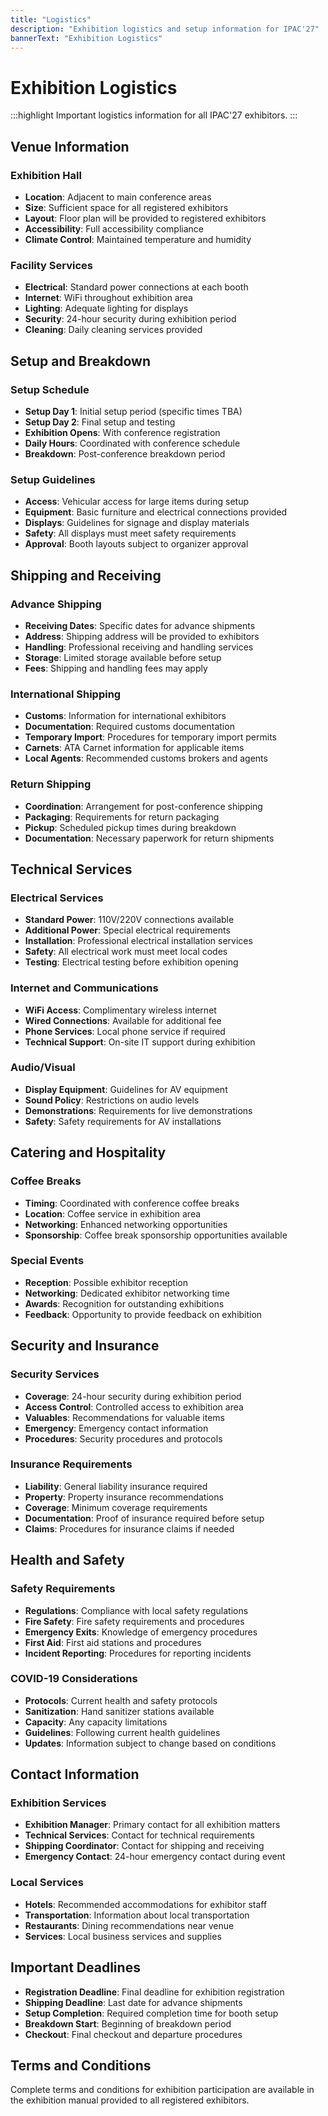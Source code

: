 ```yaml
---
title: "Logistics"
description: "Exhibition logistics and setup information for IPAC'27"
bannerText: "Exhibition Logistics"
---
```


# Exhibition Logistics

:::highlight
Important logistics information for all IPAC'27 exhibitors.
:::

## Venue Information

### Exhibition Hall
- **Location**: Adjacent to main conference areas
- **Size**: Sufficient space for all registered exhibitors
- **Layout**: Floor plan will be provided to registered exhibitors
- **Accessibility**: Full accessibility compliance
- **Climate Control**: Maintained temperature and humidity

### Facility Services
- **Electrical**: Standard power connections at each booth
- **Internet**: WiFi throughout exhibition area
- **Lighting**: Adequate lighting for displays
- **Security**: 24-hour security during exhibition period
- **Cleaning**: Daily cleaning services provided

## Setup and Breakdown

### Setup Schedule
- **Setup Day 1**: Initial setup period (specific times TBA)
- **Setup Day 2**: Final setup and testing
- **Exhibition Opens**: With conference registration
- **Daily Hours**: Coordinated with conference schedule
- **Breakdown**: Post-conference breakdown period

### Setup Guidelines
- **Access**: Vehicular access for large items during setup
- **Equipment**: Basic furniture and electrical connections provided
- **Displays**: Guidelines for signage and display materials
- **Safety**: All displays must meet safety requirements
- **Approval**: Booth layouts subject to organizer approval

## Shipping and Receiving

### Advance Shipping
- **Receiving Dates**: Specific dates for advance shipments
- **Address**: Shipping address will be provided to exhibitors
- **Handling**: Professional receiving and handling services
- **Storage**: Limited storage available before setup
- **Fees**: Shipping and handling fees may apply

### International Shipping
- **Customs**: Information for international exhibitors
- **Documentation**: Required customs documentation
- **Temporary Import**: Procedures for temporary import permits
- **Carnets**: ATA Carnet information for applicable items
- **Local Agents**: Recommended customs brokers and agents

### Return Shipping
- **Coordination**: Arrangement for post-conference shipping
- **Packaging**: Requirements for return packaging
- **Pickup**: Scheduled pickup times during breakdown
- **Documentation**: Necessary paperwork for return shipments

## Technical Services

### Electrical Services
- **Standard Power**: 110V/220V connections available
- **Additional Power**: Special electrical requirements
- **Installation**: Professional electrical installation services
- **Safety**: All electrical work must meet local codes
- **Testing**: Electrical testing before exhibition opening

### Internet and Communications
- **WiFi Access**: Complimentary wireless internet
- **Wired Connections**: Available for additional fee
- **Phone Services**: Local phone service if required
- **Technical Support**: On-site IT support during exhibition

### Audio/Visual
- **Display Equipment**: Guidelines for AV equipment
- **Sound Policy**: Restrictions on audio levels
- **Demonstrations**: Requirements for live demonstrations
- **Safety**: Safety requirements for AV installations

## Catering and Hospitality

### Coffee Breaks
- **Timing**: Coordinated with conference coffee breaks
- **Location**: Coffee service in exhibition area
- **Networking**: Enhanced networking opportunities
- **Sponsorship**: Coffee break sponsorship opportunities available

### Special Events
- **Reception**: Possible exhibitor reception
- **Networking**: Dedicated exhibitor networking time
- **Awards**: Recognition for outstanding exhibitions
- **Feedback**: Opportunity to provide feedback on exhibition

## Security and Insurance

### Security Services
- **Coverage**: 24-hour security during exhibition period
- **Access Control**: Controlled access to exhibition area
- **Valuables**: Recommendations for valuable items
- **Emergency**: Emergency contact information
- **Procedures**: Security procedures and protocols

### Insurance Requirements
- **Liability**: General liability insurance required
- **Property**: Property insurance recommendations
- **Coverage**: Minimum coverage requirements
- **Documentation**: Proof of insurance required before setup
- **Claims**: Procedures for insurance claims if needed

## Health and Safety

### Safety Requirements
- **Regulations**: Compliance with local safety regulations
- **Fire Safety**: Fire safety requirements and procedures
- **Emergency Exits**: Knowledge of emergency procedures
- **First Aid**: First aid stations and procedures
- **Incident Reporting**: Procedures for reporting incidents

### COVID-19 Considerations
- **Protocols**: Current health and safety protocols
- **Sanitization**: Hand sanitizer stations available
- **Capacity**: Any capacity limitations
- **Guidelines**: Following current health guidelines
- **Updates**: Information subject to change based on conditions

## Contact Information

### Exhibition Services
- **Exhibition Manager**: Primary contact for all exhibition matters
- **Technical Services**: Contact for technical requirements
- **Shipping Coordinator**: Contact for shipping and receiving
- **Emergency Contact**: 24-hour emergency contact during event

### Local Services
- **Hotels**: Recommended accommodations for exhibitor staff
- **Transportation**: Information about local transportation
- **Restaurants**: Dining recommendations near venue
- **Services**: Local business services and supplies

## Important Deadlines

- **Registration Deadline**: Final deadline for exhibition registration
- **Shipping Deadline**: Last date for advance shipments
- **Setup Completion**: Required completion time for booth setup
- **Breakdown Start**: Beginning of breakdown period
- **Checkout**: Final checkout and departure procedures

## Terms and Conditions

Complete terms and conditions for exhibition participation are available in the exhibition manual provided to all registered exhibitors.
